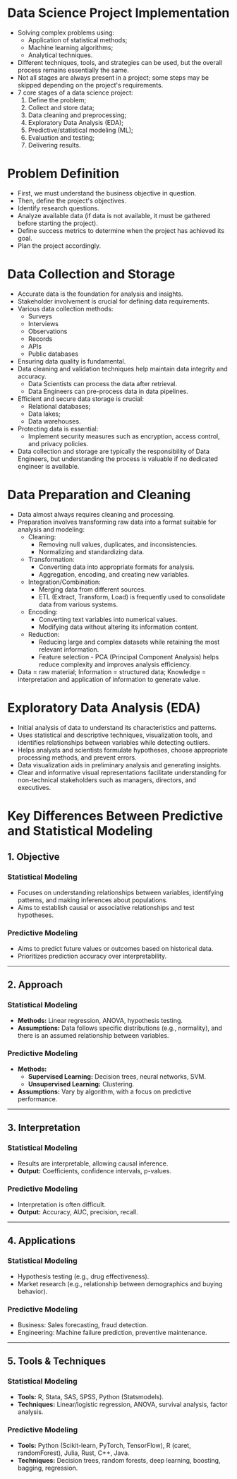 # Data Science Project Implementation

- Solving complex problems using:
    - Application of statistical methods;
    - Machine learning algorithms;
    - Analytical techniques.
- Different techniques, tools, and strategies can be used, but the overall process remains essentially the same.
- Not all stages are always present in a project; some steps may be skipped depending on the project's requirements.
- 7 core stages of a data science project:
    1. Define the problem;
    2. Collect and store data;
    3. Data cleaning and preprocessing;
    4. Exploratory Data Analysis (EDA);
    5. Predictive/statistical modeling (ML);
    6. Evaluation and testing;
    7. Delivering results.

# Problem Definition

- First, we must understand the business objective in question.
- Then, define the project's objectives.
- Identify research questions.
- Analyze available data (if data is not available, it must be gathered before starting the project).
- Define success metrics to determine when the project has achieved its goal.
- Plan the project accordingly.

# Data Collection and Storage

- Accurate data is the foundation for analysis and insights.
- Stakeholder involvement is crucial for defining data requirements.
- Various data collection methods:
    - Surveys
    - Interviews
    - Observations
    - Records
    - APIs
    - Public databases
- Ensuring data quality is fundamental.
- Data cleaning and validation techniques help maintain data integrity and accuracy.
    - Data Scientists can process the data after retrieval.
    - Data Engineers can pre-process data in data pipelines.
- Efficient and secure data storage is crucial:
    - Relational databases;
    - Data lakes;
    - Data warehouses.
- Protecting data is essential:
    - Implement security measures such as encryption, access control, and privacy policies.
- Data collection and storage are typically the responsibility of Data Engineers, but understanding the process is valuable if no dedicated engineer is available.

# Data Preparation and Cleaning

- Data almost always requires cleaning and processing.
- Preparation involves transforming raw data into a format suitable for analysis and modeling:
    - Cleaning:
        - Removing null values, duplicates, and inconsistencies.
        - Normalizing and standardizing data.
    - Transformation:
        - Converting data into appropriate formats for analysis.
        - Aggregation, encoding, and creating new variables.
    - Integration/Combination:
        - Merging data from different sources.
        - ETL (Extract, Transform, Load) is frequently used to consolidate data from various systems.
    - Encoding:
        - Converting text variables into numerical values.
        - Modifying data without altering its information content.
    - Reduction:
        - Reducing large and complex datasets while retaining the most relevant information.
        - Feature selection - PCA (Principal Component Analysis) helps reduce complexity and improves analysis efficiency.
- Data = raw material; Information = structured data; Knowledge = interpretation and application of information to generate value.

# Exploratory Data Analysis (EDA)

- Initial analysis of data to understand its characteristics and patterns.
- Uses statistical and descriptive techniques, visualization tools, and identifies relationships between variables while detecting outliers.
- Helps analysts and scientists formulate hypotheses, choose appropriate processing methods, and prevent errors.
- Data visualization aids in preliminary analysis and generating insights.
- Clear and informative visual representations facilitate understanding for non-technical stakeholders such as managers, directors, and executives.

# Key Differences Between Predictive and Statistical Modeling

## 1. Objective

### Statistical Modeling
- Focuses on understanding relationships between variables, identifying patterns, and making inferences about populations.
- Aims to establish causal or associative relationships and test hypotheses.

### Predictive Modeling
- Aims to predict future values or outcomes based on historical data.
- Prioritizes prediction accuracy over interpretability.

---

## 2. Approach

### Statistical Modeling
- **Methods:** Linear regression, ANOVA, hypothesis testing.
- **Assumptions:** Data follows specific distributions (e.g., normality), and there is an assumed relationship between variables.

### Predictive Modeling
- **Methods:** 
  - **Supervised Learning:** Decision trees, neural networks, SVM.
  - **Unsupervised Learning:** Clustering.
- **Assumptions:** Vary by algorithm, with a focus on predictive performance.

---

## 3. Interpretation

### Statistical Modeling
- Results are interpretable, allowing causal inference.
- **Output:** Coefficients, confidence intervals, p-values.

### Predictive Modeling
- Interpretation is often difficult.
- **Output:** Accuracy, AUC, precision, recall.

---

## 4. Applications

### Statistical Modeling
- Hypothesis testing (e.g., drug effectiveness).
- Market research (e.g., relationship between demographics and buying behavior).

### Predictive Modeling
- Business: Sales forecasting, fraud detection.
- Engineering: Machine failure prediction, preventive maintenance.

---

## 5. Tools & Techniques

### Statistical Modeling
- **Tools:** R, Stata, SAS, SPSS, Python (Statsmodels).
- **Techniques:** Linear/logistic regression, ANOVA, survival analysis, factor analysis.

### Predictive Modeling
- **Tools:** Python (Scikit-learn, PyTorch, TensorFlow), R (caret, randomForest), Julia, Rust, C++, Java.
- **Techniques:** Decision trees, random forests, deep learning, boosting, bagging, regression.

